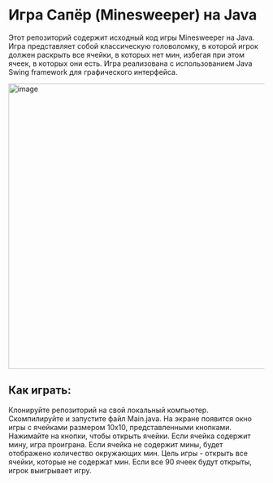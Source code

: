 # Игра Сапёр (Minesweeper) на Java

Этот репозиторий содержит исходный код игры Minesweeper на Java. Игра представляет собой классическую головоломку, в которой игрок должен раскрыть все ячейки, в которых нет мин, избегая при этом ячеек, в которых они есть. Игра реализована с использованием Java Swing framework для графического интерфейса.

<img width="562" alt="image" src="https://github.com/Alexandr100RB/minesweeper/assets/52191329/1e3e5284-197d-409b-909b-0807a65b8019">

## Как играть:
Клонируйте репозиторий на свой локальный компьютер.
Скомпилируйте и запустите файл Main.java.
На экране появится окно игры с ячейками размером 10х10, представленными кнопками.
Нажимайте на кнопки, чтобы открыть ячейки. Если ячейка содержит мину, игра проиграна. Если ячейка не содержит мины, будет отображено количество окружающих мин.
Цель игры - открыть все ячейки, которые не содержат мин. Если все 90 ячеек будут открыты, игрок выигрывает игру.
